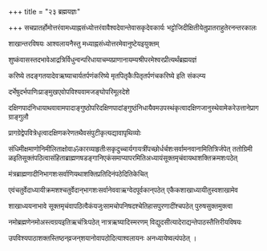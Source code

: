 +++
title = "२३ ब्रह्मयज्ञः"

+++
सचप्रातर्होमोत्तरंवामध्याह्नसंध्योत्तरंवावैश्वदेवान्तेवासकृदेवकार्यः भट्टोजिदीक्षितीयेतुप्रातराहुतेरनन्तरकालः

शाखान्तरविषयः आश्वलायनैस्तु मध्याह्नसंध्योत्तरमेवानुष्टेयइयुक्तम्

शुष्कंवासस्तदभावेआद्रत्रिर्विधुन्वन्परिधायाचम्यप्राणानायम्यश्रीपरमेश्वरप्रीत्यर्थंब्रह्मयज्ञं

करिष्ये तदङ्‌गतयादेवऋष्याचार्यतर्पणंकरिष्ये मृतपितृकैःपितृतर्पणंचकरिष्ये इति संकल्प्य

दर्भेषुदर्भपाणिःप्राङ्‌मुखएवोपविश्यवामजङ्‌घोपरिमूलदेशे

दक्षिणपादंनिधायाथवावामपादाङ्‌गुष्ठोपरिदक्षिणपादांङ्‌गुष्ठंनिधायैवमउपस्थंकृत्वादक्षिणजानुस्थेवामेकरेउत्तानेप्रागग्राङ्‌गुलौ

प्रागग्रेद्वेपवित्रेधृत्वादक्षिणकरेणतथैवसंपुटीकृत्यद्यावापृथिव्योः

संधिमीक्षमाणोनिमीलिताक्षोवाॐकारव्याहृतीःसकृदुच्चार्यगायत्रींपच्छोर्धर्चशःसर्वामनवानामितित्रिर्जपेत् ततोग्रिमी
ळइतिसूक्तंपठित्वासंहिताब्राह्मणषडङ्‌गानिएकंसमाप्यापरमितिअध्यायंसूक्तमृचंवायथाशक्तिक्रमशःपठेत्

मंत्रब्राह्मणादीनिभागशःसर्वाणियथाशक्तिप्रतिदिनंपठेदितिकेचित्

एवंचतुर्वेदाध्यायीक्रमशश्चतुर्वेदान्‌भागशःसर्वानेववाऋग्वेदपूर्वकान्‌पठेत् एकैकशाखाध्यायीतुस्वशाखामेव

शाखाध्ययनाभावे सूक्तमृचंवापठित्वैकंयजुःसामचोपनिषदश्चेतिहासपुरणादींश्चपठेत् पुरुषसुक्तमुक्‍त्वा

नमोब्रह्मणेनमोअस्त्वग्रयइतिऋचंत्रिःपठेत् नात्रऋष्यादिस्मरणम् विद्युदसीत्यादेराद्यन्तेपाठस्तैत्तिरीयविषयः

उपविश्यपाठाशक्तस्तिष्ठन्‌व्रजन्‌शयानोवापठोदित्याश्वलायनः अनध्यायेष्वल्पंपठेत् ।
